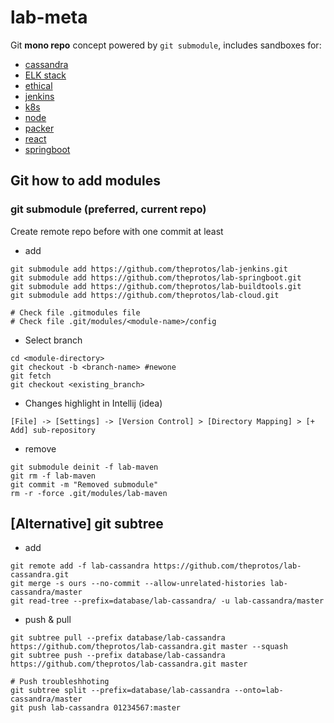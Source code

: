 # lab-meta

Git **mono repo** concept powered by `git submodule`, includes sandboxes for:

- [cassandra](lab-cassandra/readme.md)
- [ELK stack](lab-elk/readme.md)
- [ethical](lab-ethical/readme.md)
- [jenkins](lab-jenkins/readme.md)
- [k8s](lab-k8s/readme.md)
- [node](lab-node/readme.md)
- [packer](lab-packer/readme.md)
- [react](lab-react/readme.md)
- [springboot](lab-springboot/readme.md)


## Git how to add modules

### git submodule (preferred, current repo)

Create remote repo before with one commit at least

- add
```
git submodule add https://github.com/theprotos/lab-jenkins.git 
git submodule add https://github.com/theprotos/lab-springboot.git
git submodule add https://github.com/theprotos/lab-buildtools.git
git submodule add https://github.com/theprotos/lab-cloud.git

# Check file .gitmodules file
# Check file .git/modules/<module-name>/config
```

- Select branch
```
cd <module-directory>
git checkout -b <branch-name> #newone
git fetch
git checkout <existing_branch>
```

- Changes highlight in Intellij (idea)
```
[File] -> [Settings] -> [Version Control] > [Directory Mapping] > [+ Add] sub-repository
```

- remove
```
git submodule deinit -f lab-maven
git rm -f lab-maven
git commit -m "Removed submodule"
rm -r -force .git/modules/lab-maven
```




## [Alternative] git subtree

- add
```
git remote add -f lab-cassandra https://github.com/theprotos/lab-cassandra.git
git merge -s ours --no-commit --allow-unrelated-histories lab-cassandra/master
git read-tree --prefix=database/lab-cassandra/ -u lab-cassandra/master
```

- push & pull

```
git subtree pull --prefix database/lab-cassandra https://github.com/theprotos/lab-cassandra.git master --squash
git subtree push --prefix database/lab-cassandra https://github.com/theprotos/lab-cassandra.git master

# Push troubleshhoting
git subtree split --prefix=database/lab-cassandra --onto=lab-cassandra/master
git push lab-cassandra 01234567:master
```
